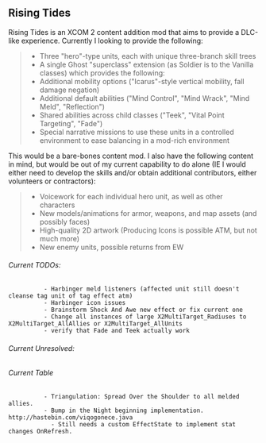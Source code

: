 ## Rising Tides

Rising Tides is an XCOM 2 content addition mod that aims to provide a DLC-like experience. Currently I looking to provide the following:

>- Three "hero"-type units, each with unique three-branch skill trees
>- A single Ghost "superclass" extension (as Soldier is to the Vanilla classes) which provides the following:
>  - Additional mobility options ("Icarus"-style vertical mobility, fall damage negation)
>  - Additional default abilities ("Mind Control", "Mind Wrack", "Mind Meld", "Reflection")
>  - Shared abilities across child classes ("Teek", "Vital Point Targeting", "Fade")
>- Special narrative missions to use these units in a controlled environment to ease balancing in a mod-rich environment

This would be a bare-bones content mod. I also have the following content in mind, but would be out of my current capability to do alone (IE I would either need to develop the skills and/or obtain additional contributors, either volunteers or contractors):

>- Voicework for each individual hero unit, as well as other characters 
>- New models/animations for armor, weapons, and map assets (and possibly faces)
>- High-quality 2D artwork (Producing Icons is possible ATM, but not much more)
>- New enemy units, possible returns from EW

###### Current TODOs: 
              - Harbinger meld listeners (affected unit still doesn't cleanse tag unit of tag effect atm)
              - Harbinger icon issues
              - Brainstorm Shock And Awe new effect or fix current one
              - Change all instances of large X2MultiTarget_Radiuses to X2MultiTarget_AllAllies or X2MultiTarget_AllUnits
              - verify that Fade and Teek actually work
              

###### Current Unresolved:

###### Current Table
              - Triangulation: Spread Over the Shoulder to all melded allies.
              - Bump in the Night beginning implementation. http://hastebin.com/viqogonece.java 
                - Still needs a custom EffectState to implement stat changes OnRefresh.
              
              
